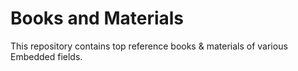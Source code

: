 # Books and Materials

This repository contains top reference books & materials of various Embedded
fields.

